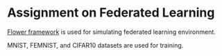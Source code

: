# Assignment on Federated Learning

<a href="https://flower.dev/" target="_blank">Flower framework</a> is used for simulating federated learning environment. <br/>

MNIST, FEMNIST, and CIFAR10 datasets are used for training. <br/>
